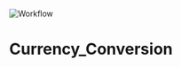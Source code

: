 ![Workflow](https://github.com/hossamelrifaei/Currency_Conversion/actions/workflows/gradle.yml/badge.svg)

# Currency_Conversion
